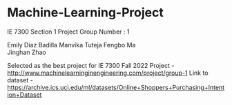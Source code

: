 # Machine-Learning-Project


IE 7300 Section 1
Project Group Number : 1

Emily Diaz Badilla 
Manvika Tuteja 
Fengbo Ma	
Jinghan Zhao

Selected as the best project for IE 7300 Fall 2022
Project - http://www.machinelearninginengineering.com/project/group-1 
Link to dataset - https://archive.ics.uci.edu/ml/datasets/Online+Shoppers+Purchasing+Intention+Dataset
